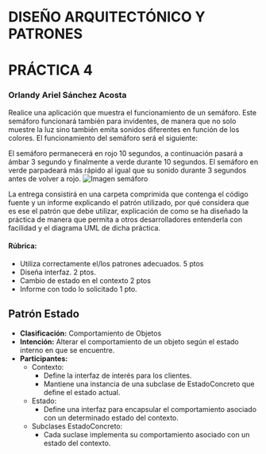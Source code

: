 # DISEÑO ARQUITECTÓNICO Y PATRONES #
# PRÁCTICA 4 #
### Orlandy Ariel Sánchez Acosta ###
Realice una aplicación que muestra el funcionamiento de un semáforo. Este semáforo funcionará también para invidentes, de manera que no solo muestre la luz sino también emita sonidos diferentes en función de los colores.
El funcionamiento del semáforo será el siguiente:

El semáforo permanecerá en rojo 10 segundos, a continuación pasará a ámbar 3 segundo y finalmente a verde durante 10 segundos. El semáforo en verde parpadeará más rápido al igual que su sonido durante 3 segundos antes de volver a rojo.
![Imagen semáforo](http://www.indemnizaciongolpe.es/wp-content/uploads/2013/04/parado_semaforo_accidente.jpg)

La entrega consistirá en una carpeta comprimida que contenga el código fuente y un informe explicando el patrón utilizado, por qué considera que es ese el patrón que debe utilizar, explicación de como se ha diseñado la práctica de manera que permita a otros desarrolladores entenderla con facilidad y el diagrama UML de dicha práctica.

#### Rúbrica: ####

* Utiliza correctamente el/los patrones adecuados. 5 ptos
* Diseña interfaz. 2 ptos.
* Cambio de estado en el contexto 2 ptos
* Informe con todo lo solicitado 1 pto.

## Patrón Estado ##
* **Clasificación:** Comportamiento de Objetos
* **Intención:** Alterar el comportamiento de un objeto según el estado interno en que se encuentre.
* **Participantes:**
  * Contexto:
      * Define la interfaz de interés para los clientes.
      * Mantiene una instancia de una subclase de EstadoConcreto que define el estado actual.
  * Estado:
      * Define una interfaz para encapsular el comportamiento asociado con un determinado estado del contexto.
  * Subclases EstadoConcreto:
      * Cada suclase implementa su comportamiento asociado con un estado del contexto.
